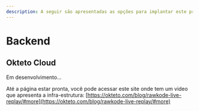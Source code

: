 ```yaml
---
description: A seguir são apresentadas as opções para implantar este projeto na Internet
---
```


# Backend

## Okteto Cloud

Em desenvolvimento...

Até a página estar pronta, você pode acessar este site onde tem um video que apresenta a infra-estrutura: [https://okteto.com/blog/rawkode-live-replay/#more](https://okteto.com/blog/rawkode-live-replay/#more)



